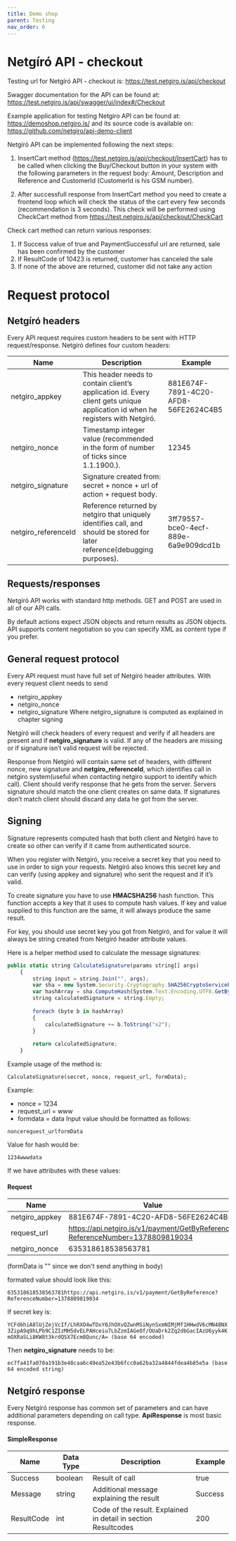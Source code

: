 ```yaml
---
title: Demo shop
parent: Testing
nav_order: 6
---
```


# Netgíró  API - checkout

Testing url for Netgíró  API - checkout is: https://test.netgiro.is/api/checkout

Swagger documentation for the API can be found at: https://test.netgiro.is/api/swagger/ui/index#/Checkout

Example application for testing Netgiro API can be found at: https://demoshop.netgiro.is/ and its source code is available on: https://github.com/netgiro/api-demo-client


Netgíró  API can be implemented following the next steps:

1. InsertCart method (https://test.netgiro.is/api/checkout/InsertCart) has to be called when clicking the Buy/Checkout button in your system with the following parameters in the request body: Amount, Description and Reference and CustomerId (CustomerId is his GSM number).

2. After successfull response from InsertCart method you need to create a frontend loop which will check the status of the cart every few seconds (recommendation is 3 seconds). This check will be performed using CheckCart method from https://test.netgiro.is/api/checkout/CheckCart

Check cart method can return various responses:

1. If Success value of true and PaymentSuccessful url are returned, sale has been confirmed by the customer
2. If ResultCode of 10423 is returned, customer has canceled the sale
3. If none of the above are returned, customer did not take any action

 # Request protocol
 
 ## Netgíró  headers
 
 Every API request requires custom headers to be sent with HTTP request/response. Netgíró defines four custom headers:
 
| Name  | Description | Example  |
| ------------- | ------------- | ------------- |
| netgiro_appkey  | This header needs to contain client’s application id. Every client gets unique application id when he registers with Netgíró.  | 881E674F-7891-4C20-AFD8-56FE2624C4B5  |
| netgiro_nonce  | Timestamp integer value (recommended in the form of number of ticks since 1.1.1900.).  | 12345  |
| netgiro_signature  | 	Signature created from: secret + nonce + url of action + request body.  |   |
| netgiro_referenceId  | Reference returned by netgiro that uniquely identifies call, and should be stored for later reference(debugging purposes).  | 3ff79557-bce0-4ecf-889e-6a9e909dcd1b |

## Requests/responses

Netgíró API works with standard http methods. GET and POST are used in all of our API calls.

By default actions expect JSON objects and return results as JSON objects. API supports content negotiation so you can specify XML as content type if you prefer.

## General request protocol

Every API request must have full set of Netgíró header attributes. With every request client needs to send

* netgiro_appkey
* netgiro_nonce
* netgiro_signature
Where netgiro_signature is computed as explained in chapter signing

Netgíró will check headers of every request and verify if all headers are present and if **netgiro_signature** is valid. If any of the headers are missing or if signature isn’t valid request will be rejected.

Response from Netgíró will contain same set of headers, with different nonce, new signature and **netgiro_referenceId**, which identifies call in netgiro system(useful when contacting netgiro support to identify which call). Client should verify response that he gets from the server. Servers signature should match the one client creates on same data. If signatures don’t match client should discard any data he got from the server.

## Signing

Signature represents computed hash that both client and Netgíró have to create so other can verify if it came from authenticated source.

When you register with Netgíró, you receive a secret key that you need to use in order to sign your requests. Netgíró also knows this secret key and can verify (using appkey and signature) who sent the request and if it’s valid.

To create signature you have to use **HMACSHA256** hash function. This function accepts a key that it uses to compute hash values. If key and value supplied to this function are the same, it will always produce the same result.

For key, you should use secret key you got from Netgíró, and for value it will always be string created from Netgíró header attribute values.

Here is a helper method used to calculate the message signatures:

```javascript
public static string CalculateSignature(params string[] args)
    {
        string input = string.Join("", args);
        var sha = new System.Security.Cryptography.SHA256CryptoServiceProvider();
        var hashArray = sha.ComputeHash(System.Text.Encoding.UTF8.GetBytes(input));
        string calculatedSignature = string.Empty;
 
        foreach (byte b in hashArray)
        {
            calculatedSignature += b.ToString("x2");
        }
 
        return calculatedSignature;
    }
```
Example usage of the method is:

`CalculateSignature(secret, nonce, request_url, formData);`

Example:

* nonce = 1234
* request_url = www
* formdata = data
Input value should be formatted as follows:

`noncerequest_urlformData`

Value for hash would be:

`1234wwwdata`

If we have attributes with these values:

#### Request

| Name  | Value | 
| ------------- | ------------- |
|netgiro_appkey|881E674F-7891-4C20-AFD8-56FE2624C4B5|
|request_url|https://api.netgiro.is/v1/payment/GetByReference?ReferenceNumber=1378809819034|
|netgiro_nonce|635318618538563781|

(formData is "" since we don't send anything in body)

formated value should look like this:

`635318618538563781https://api.netgiro.is/v1/payment/GetByReference?ReferenceNumber=1378809819034`

If secret key is:

`YCFd6hiA8lUjZejVcIf/LhRXO4wTDxY0JhOXvQZwnMSiNynSxmNIMjMf1HHwdV6cMN48NX3ZipA9q9hLPb9C1ZIzMH5dvELPAHceiu7LbZzmIAGeOf/OUaDrk2Zq2dbGacIAzU6yyk4KmOXRaSLi8KW8t3krdQSX7Ecm8Qunc/A= (base 64 encoded)`

Then **netgiro_signature** needs to be:

`ec7fa41fa070a191b3e48caa6c49ea52e43b6fcc0a62ba32a4844fdea4b85e5a (base 64 encoded string)`

## Netgíró response

Every Netgíró response has common set of parameters and can have additional parameters depending on call type. **ApiResponse** is most basic response.

#### SimpleResponse

| Name  | Data Type | Description| Example | 
| ------------- | ------------- | ------------- | ------------- |
|Success|boolean|Result of call|true|
|Message|string|Additional message explaining the result	|Success|
|ResultCode|int|Code of the result. Explained in detail in section Resultcodes	|200|
